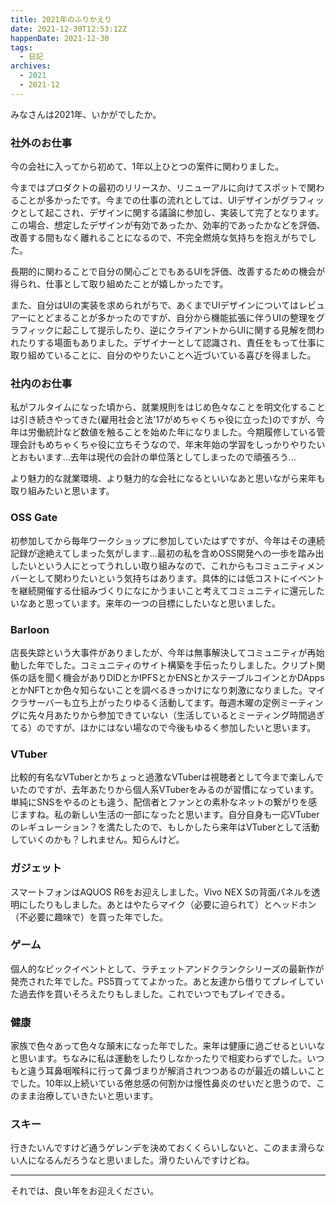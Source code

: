 ```yaml
---
title: 2021年のふりかえり
date: 2021-12-30T12:53:12Z
happenDate: 2021-12-30
tags:
  - 日記
archives:
  - 2021
  - 2021-12
---
```


みなさんは2021年、いかがでしたか。

### 社外のお仕事

今の会社に入ってから初めて、1年以上ひとつの案件に関わりました。

今まではプロダクトの最初のリリースか、リニューアルに向けてスポットで関わることが多かったです。今までの仕事の流れとしては、UIデザインがグラフィックとして起こされ、デザインに関する議論に参加し、実装して完了となります。この場合、想定したデザインが有効であったか、効率的であったかなどを評価、改善する間もなく離れることになるので、不完全燃焼な気持ちを抱えがちでした。

長期的に関わることで自分の関心ごとでもあるUIを評価、改善するための機会が得られ、仕事として取り組めたことが嬉しかったです。

また、自分はUIの実装を求められがちで、あくまでUIデザインについてはレビュアーにとどまることが多かったのですが、自分から機能拡張に伴うUIの整理をグラフィックに起こして提示したり、逆にクライアントからUIに関する見解を問われたりする場面もありました。デザイナーとして認識され、責任をもって仕事に取り組めていることに、自分のやりたいことへ近づいている喜びを得ました。

### 社内のお仕事

私がフルタイムになった頃から、就業規則をはじめ色々なことを明文化することは引き続きやってきた(雇用社会と法'17がめちゃくちゃ役に立った)のですが、今年は労働統計など数値を触ることを始めた年になりました。今期履修している管理会計もめちゃくちゃ役に立ちそうなので、年末年始の学習をしっかりやりたいとおもいます…去年は現代の会計の単位落としてしまったので頑張ろう…

より魅力的な就業環境、より魅力的な会社になるといいなあと思いながら来年も取り組みたいと思います。

### OSS Gate

初参加してから毎年ワークショップに参加していたはずですが、今年はその連続記録が途絶えてしまった気がします…最初の私を含めOSS開発への一歩を踏み出したいという人にとってうれしい取り組みなので、これからもコミュニティメンバーとして関わりたいという気持ちはあります。具体的には低コストにイベントを継続開催する仕組みづくりになにかうまいこと考えてコミュニティに還元したいなあと思っています。来年の一つの目標にしたいなと思いました。

### Barloon

店長失踪という大事件がありましたが、今年は無事解決してコミュニティが再始動した年でした。コミュニティのサイト構築を手伝ったりしました。クリプト関係の話を聞く機会がありDIDとかIPFSとかENSとかステーブルコインとかDAppsとかNFTとか色々知らないことを調べるきっかけになり刺激になりました。マイクラサーバーも立ち上がったりゆるく活動してます。毎週木曜の定例ミーティングに先々月あたりから参加できていない（生活しているとミーティング時間過ぎてる）のですが、ほかにはない場なので今後もゆるく参加したいと思います。

### VTuber

比較的有名なVTuberとかちょっと過激なVTuberは視聴者として今まで楽しんでいたのですが、去年あたりから個人系VTuberをみるのが習慣になっています。単純にSNSをやるのとも違う、配信者とファンとの素朴なネットの繋がりを感じますね。私の新しい生活の一部になったと思います。自分自身も一応VTuberのレギュレーション？を満たしたので、もしかしたら来年はVTuberとして活動していくのかも？しれません。知らんけど。

### ガジェット

スマートフォンはAQUOS R6をお迎えしました。Vivo NEX Sの背面パネルを透明にしたりもしました。あとはやたらマイク（必要に迫られて）とヘッドホン（不必要に趣味で）を買った年でした。

### ゲーム

個人的なビックイベントとして、ラチェットアンドクランクシリーズの最新作が発売された年でした。PS5買っててよかった。あと友達から借りてプレイしていた過去作を買いそろえたりもしました。これでいつでもプレイできる。

### 健康

家族で色々あって色々な顛末になった年でした。来年は健康に過ごせるといいなと思います。ちなみに私は運動をしたりしなかったりで相変わらずでした。いつもと違う耳鼻咽喉科に行って鼻づまりが解消されつつあるのが最近の嬉しいことでした。10年以上続いている倦怠感の何割かは慢性鼻炎のせいだと思うので、このまま治療していきたいと思います。

### スキー

行きたいんですけど通うゲレンデを決めておくくらいしないと、このまま滑らない人になるんだろうなと思いました。滑りたいんですけどね。

---

それでは、良い年をお迎えください。